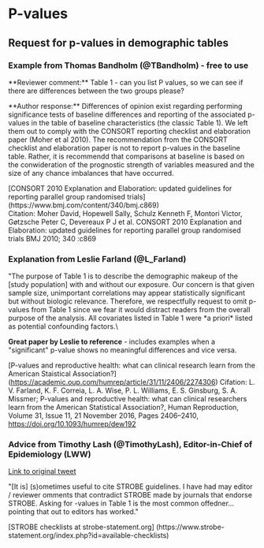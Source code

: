 # P-values

## Request for p-values in demographic tables


### Example from Thomas Bandholm (@TBandholm) - free to use
<p>
**Reviewer comment:** Table 1 - can you list P values, so we can see if there are differences between the two groups please? 
<p>
**Author response:** Differences of opinion exist regarding performing significance tests of
baseline differences and reporting of the associated p-values in the table of baseline characteristics
(the classic Table 1). We left them out to comply with the CONSORT reporting checklist and elaboration paper (Moher et al 2010).
The recommendation from the CONSORT checklist and elaboration paper is not to report p-values in the baseline table.
Rather, it is recommendd that comparisons at baseline is based on the conwideration of the prognostic strength of variables 
measured and the size of any chance imbalances
that have occurred. 
<p>
[CONSORT 2010 Explanation and Elaboration: updated guidelines for reporting parallel group randomised trials] 
(https://www.bmj.com/content/340/bmj.c869) <br>
Citation: Moher David, Hopewell Sally, Schulz Kenneth F, Montori Victor, Gøtzsche Peter C, Devereaux P J et al. CONSORT 2010 Explanation and Elaboration: updated guidelines for reporting parallel group randomised trials BMJ 2010; 340 :c869

### Explanation from Leslie Farland (@L_Farland)
<p>
"The purpose of Table 1 is to describe the demographic makeup of the [study population] with and without our exposure. Our concern is that given sample size, 
unimportant correlations may appear statistically significant but without biologic relevance. 
Therefore, we respectfully request to omit p-values from Table 1 since we fear it would distract readers
from the overall purpose of the analysis. All covariates listed in Table 1 were *a priori* listed as potential confounding factors.\

**Great paper by Leslie to reference** - includes examples when a "significant" p-value shows no meaningful differences and vice versa. 

[P-values and reproductive health: what can clinical research learn from the American Staistical Association?]
(https://academic.oup.com/humrep/article/31/11/2406/2274306)
Cifation: L. V. Farland, K. F. Correia, L. A. Wise, P. L. Williams, E. S. Ginsburg, S. A. Missmer; P-values and reproductive health: what can clinical researchers learn from the American Statistical Association?, Human Reproduction, Volume 31, Issue 11, 21 November 2016, Pages 2406–2410, https://doi.org/10.1093/humrep/dew192

### Advice from Timothy Lash (@TimothyLash), Editor-in-Chief of Epidemiology (LWW)
[Link to original tweet](https://twitter.com/TimothyLash/status/1068569433487155201)<p>
"[It is] (s)ometimes useful to cite STROBE guidelines. I have had may editor / reviewer omments
that contradict STROBE made by journals that endorse STROBE. Asking for -values in Table 1 is the most common offedner...
pointing that out to editors has worked."
<p>
[STROBE checklists at strobe-statement.org] (https://www.strobe-statement.org/index.php?id=available-checklists)
